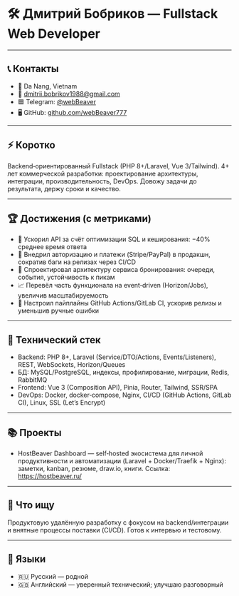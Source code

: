 # 🛠️ Дмитрий Бобриков — Fullstack Web Developer

---

## 📞 Контакты

- 📍 Da Nang, Vietnam
- 📧 [dmitrii.bobrikov1988@gmail.com](mailto:dmitrii.bobrikov1988@gmail.com)
- 🟦 Telegram: [@webBeaver](https://t.me/webBeaver)
- 🖥 GitHub: [github.com/webBeaver777](https://github.com/webBeaver777)

---

## ⚡ Коротко
Backend‑ориентированный Fullstack (PHP 8+/Laravel, Vue 3/Tailwind). 4+ лет коммерческой разработки: проектирование архитектуры, интеграции, производительность, DevOps. Довожу задачи до результата, держу сроки и качество.

---

## 🏆 Достижения (с метриками)
- 🚀 Ускорил API за счёт оптимизации SQL и кеширования: −40% среднее время ответа
- 🔑 Внедрил авторизацию и платежи (Stripe/PayPal) в продакшн, сократив баги на релизах через CI/CD
- 🧱 Спроектировал архитектуру сервиса бронирования: очереди, события, устойчивость к пикам
- 📈 Перевёл часть функционала на event‑driven (Horizon/Jobs), увеличив масштабируемость
- 🔧 Настроил пайплайны GitHub Actions/GitLab CI, ускорив релизы и уменьшив ручные ошибки

---

## 🧩 Технический стек
- Backend: PHP 8+, Laravel (Service/DTO/Actions, Events/Listeners), REST, WebSockets, Horizon/Queues
- БД: MySQL/PostgreSQL, индексы, профилирование, миграции, Redis, RabbitMQ
- Frontend: Vue 3 (Composition API), Pinia, Router, Tailwind, SSR/SPA
- DevOps: Docker, docker‑compose, Nginx, CI/CD (GitHub Actions, GitLab CI), Linux, SSL (Let’s Encrypt)

---

## 📚 Проекты
- HostBeaver Dashboard — self‑hosted экосистема для личной продуктивности и автоматизации (Laravel + Docker/Traefik + Nginx): заметки, kanban, резюме, draw.io, книги. Ссылка: https://hostbeaver.ru/

---

## 🤝 Что ищу
Продуктовую удалённую разработку с фокусом на backend/интеграции и внятные процессы поставки (CI/CD). Готов к интервью и тестовому.

---

## 💬 Языки
- 🇷🇺 Русский — родной
- 🇬🇧 Английский — уверенный технический; улучшаю разговорный
